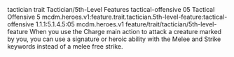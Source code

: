 <ability>
  <metadata>
    <class>tactician</class>
    <feature_type>trait</feature_type>
    <file_dpath>Tactician/5th-Level Features</file_dpath>
    <item_id>tactical-offensive</item_id>
    <item_index>05</item_index>
    <item_name>Tactical Offensive</item_name>
    <level>5</level>
    <scc>mcdm.heroes.v1:feature.trait.tactician.5th-level-feature:tactical-offensive</scc>
    <scdc>1.1.1:5.1.4.5:05</scdc>
    <source>mcdm.heroes.v1</source>
    <type>feature/trait/tactician/5th-level-feature</type>
  </metadata>
  <effects>
    <effect type="mundane">When you use the Charge main action to attack a creature marked by you, you can use a signature or heroic ability with the Melee and Strike keywords instead of a melee free strike.</effect>
  </effects>
</ability>
